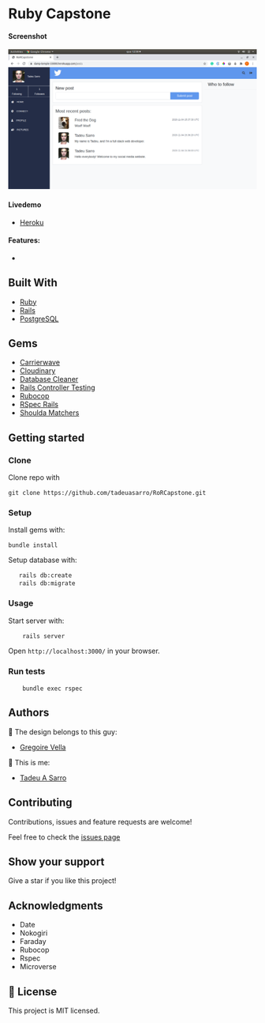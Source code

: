 # Ruby Capstone

#### 

#### 

#### Screenshot

![screenshot](app/assets/images/screenshot.png)

#### Livedemo
- [Heroku](https://tranquil-atoll-76624.herokuapp.com/)


#### Features:
-

## Built With

- [Ruby](https://www.ruby-lang.org)
- [Rails](https://rubyonrails.org/)
- [PostgreSQL](https://www.postgresql.org/)


## Gems
- [Carrierwave](https://github.com/carrierwaveuploader/carrierwave/)
- [Cloudinary](https://github.com/cloudinary/cloudinary_gem/)
- [Database Cleaner](https://github.com/DatabaseCleaner/database_cleaner/)
- [Rails Controller Testing](https://github.com/rails/rails-controller-testing/)
- [Rubocop](https://github.com/rubocop-hq/rubocop/)
- [RSpec Rails](https://github.com/rspec/rspec-rails/)
- [Shoulda Matchers](https://github.com/thoughtbot/shoulda-matchers/)


## Getting started

### Clone

Clone repo with

```
git clone https://github.com/tadeuasarro/RoRCapstone.git
```

### Setup

Install gems with:

```
bundle install
```

Setup database with:
```
   rails db:create
   rails db:migrate
```

### Usage

Start server with:

```
    rails server
```

Open `http://localhost:3000/` in your browser.

### Run tests

```
    bundle exec rspec
```


## Authors

👤 The design belongs to this guy:
- [Gregoire Vella](https://www.behance.net/gallery/14286087/Twitter-Redesign-of-UI-details)

👤 This is me:

- [Tadeu A Sarro](https://tadeuasarro.web.app)


## Contributing

Contributions, issues and feature requests are welcome!

Feel free to check the [issues page](https://github.com/tadeuasarro/RoRCapstone/issues)


## Show your support

Give a star if you like this project!


## Acknowledgments

- Date
- Nokogiri
- Faraday
- Rubocop
- Rspec
- Microverse


## 📝 License

This project is MIT licensed.
